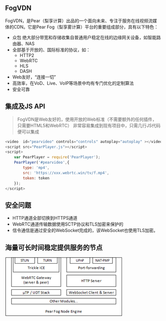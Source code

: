 ## FogVDN

FogVDN，是Pear（梨享计算）出品的一个面向未来、专注于服务在线视频流媒体的CDN。它是Pear Fog（梨享雾计算）平台的重要组成部分，具有以下特色：
* 众包
  绝大部分带宽和存储收集自普通用户稳定在线的边缘网关设备，如智能路由器、NAS
* 全部基于开放的、国际标准的协议，如：
  + HTTP2
  + WebRTC
  + HLS
  + DASH
* Web友好，“连接一切”
* 高效率，在VoD、Live、VoIP等场景中均有专门优化的定制算法
* 安全可靠

## 集成及JS API

> FogVDN是Web友好的，使用开放的Web标准（不需要额外的任何插件，只需要HTML5和WebRTC）
> 非常容易集成到现有项目中，只需几行JS代码便可以集成

``` js
<video  id="pearvideo" controls="controls" autoplay="autoplay" ></video>
<script src="PearPlayer.js"></script>
<script>
    var PearPlayer = require('PearPlayer');
    PearPlayer('#pearvideo',{
        type: 'mp4',
        src: 'https://xxx.webrtc.win/tv/f.mp4',
        token: token
    });
</script>
```

## 安全问题

* HTTP通道全部切换到HTTPS通道
* WebRTC通道传输数据使用SCTP协议和TLS加密来保护的
* 信令通信是通过安全的WebSocket完成的，该WebSocket也使用TLS加密。


## 海量可长时间稳定提供服务的节点

![节点架构](fig/pear-fog-node-engine.png)


